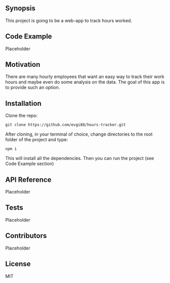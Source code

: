 ## Synopsis

This project is going to be a web-app to track hours worked. 

## Code Example

Placeholder

## Motivation

There are many hourly employees that want an easy way to track their work hours and maybe even do some analysis on the data. The goal of this app is to provide such an option.

## Installation

Clone the repo:
```
git clone https://github.com/evgi88/hours-tracker.git
```
After cloning, in your terminal of choice, change directories to the root folder of the project and type:
```
npm i
```
This will install all the dependencies. Then you can run the project (see Code Example section)

## API Reference

Placeholder

## Tests

Placeholder

## Contributors

Placeholder

## License

MIT
